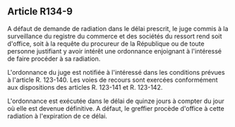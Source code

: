Article R134-9
----
A défaut de demande de radiation dans le délai prescrit, le juge commis à la
surveillance du registre du commerce et des sociétés du ressort rend soit
d'office, soit à la requête du procureur de la République ou de toute personne
justifiant y avoir intérêt une ordonnance enjoignant à l'intéressé de faire
procéder à sa radiation.

L'ordonnance du juge est notifiée à l'intéressé dans les conditions prévues à
l'article R. 123-140. Les voies de recours sont exercées conformément aux
dispositions des articles R. 123-141 et R. 123-142.

L'ordonnance est exécutée dans le délai de quinze jours à compter du jour où
elle est devenue définitive. A défaut, le greffier procède d'office à cette
radiation à l'expiration de ce délai.
